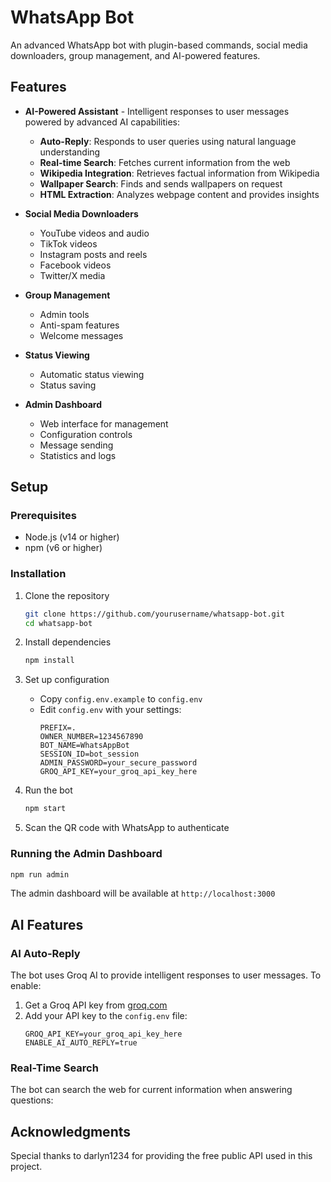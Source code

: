# WhatsApp Bot

An advanced WhatsApp bot with plugin-based commands, social media downloaders, group management, and AI-powered features.

## Features

- **AI-Powered Assistant** - Intelligent responses to user messages powered by advanced AI capabilities:
  - **Auto-Reply**: Responds to user queries using natural language understanding
  - **Real-time Search**: Fetches current information from the web
  - **Wikipedia Integration**: Retrieves factual information from Wikipedia
  - **Wallpaper Search**: Finds and sends wallpapers on request
  - **HTML Extraction**: Analyzes webpage content and provides insights
  
- **Social Media Downloaders**
  - YouTube videos and audio
  - TikTok videos
  - Instagram posts and reels
  - Facebook videos
  - Twitter/X media

- **Group Management**
  - Admin tools
  - Anti-spam features
  - Welcome messages

- **Status Viewing**
  - Automatic status viewing
  - Status saving

- **Admin Dashboard**
  - Web interface for management
  - Configuration controls
  - Message sending
  - Statistics and logs

## Setup

### Prerequisites

- Node.js (v14 or higher)
- npm (v6 or higher)

### Installation

1. Clone the repository
   ```bash
   git clone https://github.com/yourusername/whatsapp-bot.git
   cd whatsapp-bot
   ```

2. Install dependencies
   ```bash
   npm install
   ```

3. Set up configuration
   - Copy `config.env.example` to `config.env`
   - Edit `config.env` with your settings:
     ```
     PREFIX=.
     OWNER_NUMBER=1234567890
     BOT_NAME=WhatsAppBot
     SESSION_ID=bot_session
     ADMIN_PASSWORD=your_secure_password
     GROQ_API_KEY=your_groq_api_key_here
     ```

4. Run the bot
   ```bash
   npm start
   ```

5. Scan the QR code with WhatsApp to authenticate

### Running the Admin Dashboard

```bash
npm run admin
```

The admin dashboard will be available at `http://localhost:3000`

## AI Features

### AI Auto-Reply

The bot uses Groq AI to provide intelligent responses to user messages. To enable:

1. Get a Groq API key from [groq.com](https://groq.com)
2. Add your API key to the `config.env` file:
   ```
   GROQ_API_KEY=your_groq_api_key_here
   ENABLE_AI_AUTO_REPLY=true
   ```

### Real-Time Search

The bot can search the web for current information when answering questions:

## Acknowledgments

Special thanks to darlyn1234 for providing the free public API used in this project.
